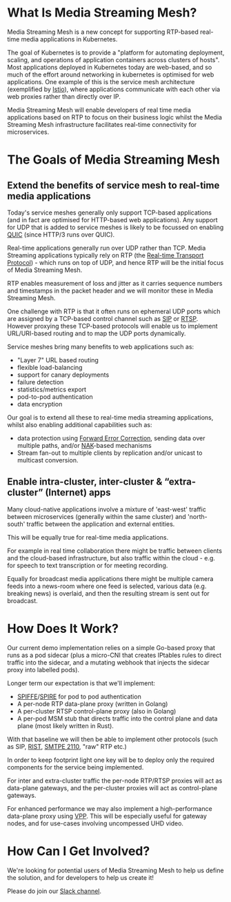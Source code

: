 
# What Is Media Streaming Mesh?
Media Streaming Mesh is a new concept for supporting RTP-based real-time media applications in Kubernetes.

The goal of Kubernetes is to provide a "platform for automating deployment, scaling, and operations of application containers across clusters of hosts".  Most applications deployed in Kubernetes today are web-based, and so much of the effort around networking in kubernetes is optimised for web applications.  One example of this is the service mesh architecture (exemplified by [Istio](https://istio.io)), where applications communicate with each other via web proxies rather than directly over IP.

Media Streaming Mesh will enable developers of real time media applications based on RTP to focus on their business logic whilst the Media Streaming Mesh infrastructure facilitates real-time connectivity for microservices.

# The Goals of Media Streaming Mesh

## Extend the benefits of service mesh to real-time media applications

Today's service meshes generally only support TCP-based applications (and in fact are optimised for HTTP-based web applications).   Any support for UDP that is added to service meshes is likely to be focussed on enabling [QUIC](https://en.wikipedia.org/wiki/QUIC) (since HTTP/3 runs over QUIC).

Real-time applications generally run over UDP rather than TCP.  Media Streaming applications typically rely on RTP (the [Real-time Transport Protocol](https://en.wikipedia.org/wiki/Real-time_Transport_Protocol)) - which runs on top of UDP, and hence RTP will be the initial focus of Media Streaming Mesh.

RTP enables measurement of loss and jitter as it carries sequence numbers and timestamps in the packet header and we will monitor these in Media Streaming Mesh.

One challenge with RTP is that it often runs on ephemeral UDP ports which are assigned by a TCP-based control channel such as [SIP](https://en.wikipedia.org/wiki/Session_Initiation_Protocol) or [RTSP](https://en.wikipedia.org/wiki/Real_Time_Streaming_Protocol).    However proxying these TCP-based protocols will enable us to implement URL/URI-based routing and to map the UDP ports dynamically.

Service meshes bring many benefits to web applications such as:

* "Layer 7" URL based routing
* flexible load-balancing
* support for canary deployments
* failure detection
* statistics/metrics export
* pod-to-pod authentication
* data encryption

Our goal is to extend all these to real-time media streaming applications, whilst also enabling additional capabilities such as:

* data protection using [Forward Error Correction](https://en.wikipedia.org/wiki/Error_correction_code#Forward_error_correction), sending data over multiple paths, and/or [NAK](https://en.wikipedia.org/wiki/Acknowledgement_(data_networks))-based mechanisms
* Stream fan-out to multiple clients by replication and/or unicast to multicast conversion.

  
## Enable intra-cluster, inter-cluster & “extra-cluster” (Internet) apps

Many cloud-native applications involve a mixture of 'east-west' traffic between microservices (generally within the same cluster) and 'north-south' traffic between the application and external entities.

This will be equally true for real-time media applications.

For example in real time collaboration there might be traffic between clients and the cloud-based infrastructure, but also traffic within the cloud - e.g. for speech to text transcription or for meeting recording.

Equally for broadcast media applications there might be multiple camera feeds into a news-room where one feed is selected, various data (e.g. breaking news) is overlaid, and then the resulting stream is sent out for broadcast.


# How Does It Work?

Our current demo implementation relies on a simple Go-based proxy that runs as a pod sidecar (plus a micro-CNI that creates IPtables rules to direct traffic into the sidecar, and a mutating webhook that injects the sidecar proxy into labelled pods).

Longer term our expectation is that we'll implement:

* [SPIFFE](https://spiffe.io/docs/latest/spiffe-about/overview/)/[SPIRE](https://spiffe.io/docs/latest/spire-about/spire-concepts/) for pod to pod authentication
* A per-node RTP data-plane proxy (written in Golang)
* A per-cluster RTSP control-plane proxy (also in Golang)
* A per-pod MSM stub that directs traffic into the control plane and data plane (most likely written in Rust).

With that baseline we will then be able to implement other protocols (such as SIP, [RIST](https://en.wikipedia.org/wiki/Reliable_Internet_Stream_Transport), [SMTPE 2110](https://en.wikipedia.org/wiki/SMPTE_2110), "raw" RTP etc.)

In order to keep footprint light one key will be to deploy only the required components for the service being implemented.

For inter and extra-cluster traffic the per-node RTP/RTSP proxies will act as data-plane gateways, and the per-cluster proxies will act as control-plane gateways.

For enhanced performance we may also implement a high-performance data-plane proxy using [VPP](https://wiki.fd.io/view/VPP).   This will be especially useful for gateway nodes, and for use-cases involving uncompessed UHD video.

# How Can I Get Involved?

We're looking for potential users of Media Streaming Mesh to help us define the solution, and for developers to help us create it!

Please do join our [Slack channel](https://cloud-native.slack.com/app_redirect?channel=media-streaming-mesh).
